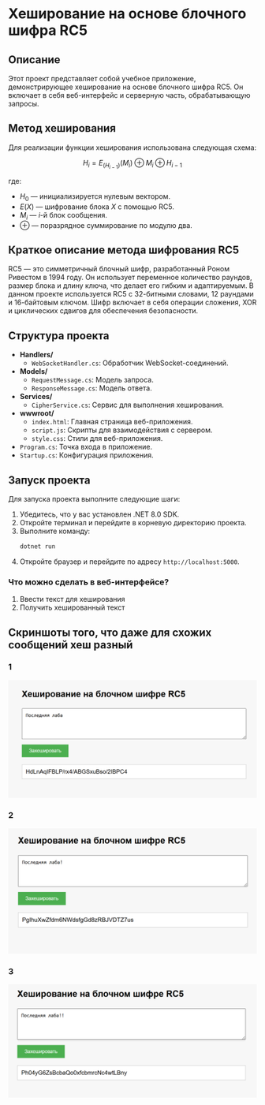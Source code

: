 # Хеширование на основе блочного шифра RC5

## Описание
Этот проект представляет собой учебное приложение, демонстрирующее хеширование на основе блочного шифра RC5. Он включает в себя веб-интерфейс и серверную часть, обрабатывающую запросы.

## Метод хеширования

Для реализации функции хеширования использована следующая схема:

$$
H_i = E_{(H_{i-1})}(M_i) \oplus M_i \oplus H_{i-1}
$$

где:

- $H_0$ — инициализируется нулевым вектором.
- $E(X)$ — шифрование блока $X$ с помощью RC5.
- $M_i$ — $i$-й блок сообщения.
- $\oplus$ — поразрядное суммирование по модулю два.

## Краткое описание метода шифрования RC5
RC5 — это симметричный блочный шифр, разработанный Роном Ривестом в 1994 году. Он использует переменное количество раундов, размер блока и длину ключа, что делает его гибким и адаптируемым. В данном проекте используется RC5 с 32-битными словами, 12 раундами и 16-байтовым ключом. Шифр включает в себя операции сложения, XOR и циклических сдвигов для обеспечения безопасности.

## Структура проекта
- **Handlers/**
  - `WebSocketHandler.cs`: Обработчик WebSocket-соединений.
- **Models/**
  - `RequestMessage.cs`: Модель запроса.
  - `ResponseMessage.cs`: Модель ответа.
- **Services/**
  - `CipherService.cs`: Сервис для выполнения хеширования.
- **wwwroot/**
  - `index.html`: Главная страница веб-приложения.
  - `script.js`: Скрипты для взаимодействия с сервером.
  - `style.css`: Стили для веб-приложения.
- `Program.cs`: Точка входа в приложение.
- `Startup.cs`: Конфигурация приложения.

## Запуск проекта
Для запуска проекта выполните следующие шаги:

1. Убедитесь, что у вас установлен .NET 8.0 SDK.
2. Откройте терминал и перейдите в корневую директорию проекта.
3. Выполните команду:
    ```sh
    dotnet run
    ```
4. Откройте браузер и перейдите по адресу `http://localhost:5000`.

### Что можно сделать в веб-интерфейсе?
1. Ввести текст для хеширования
2. Получить хешированный текст

## Скриншоты того, что даже для схожих сообщений хеш разный

### 1
![1](pictures/Screenshot_1.png)

### 2
![2](pictures/Screenshot_2.png)

### 3
![3](pictures/Screenshot_3.png)